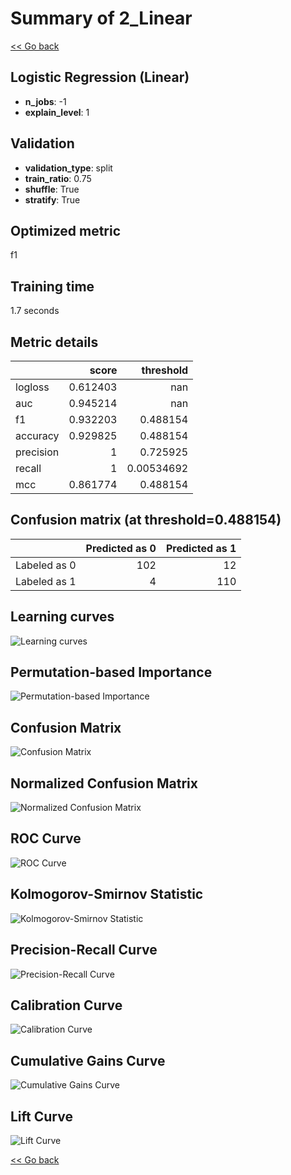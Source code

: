 # Summary of 2_Linear

[<< Go back](../README.md)


## Logistic Regression (Linear)
- **n_jobs**: -1
- **explain_level**: 1

## Validation
 - **validation_type**: split
 - **train_ratio**: 0.75
 - **shuffle**: True
 - **stratify**: True

## Optimized metric
f1

## Training time

1.7 seconds

## Metric details
|           |    score |    threshold |
|:----------|---------:|-------------:|
| logloss   | 0.612403 | nan          |
| auc       | 0.945214 | nan          |
| f1        | 0.932203 |   0.488154   |
| accuracy  | 0.929825 |   0.488154   |
| precision | 1        |   0.725925   |
| recall    | 1        |   0.00534692 |
| mcc       | 0.861774 |   0.488154   |


## Confusion matrix (at threshold=0.488154)
|              |   Predicted as 0 |   Predicted as 1 |
|:-------------|-----------------:|-----------------:|
| Labeled as 0 |              102 |               12 |
| Labeled as 1 |                4 |              110 |

## Learning curves
![Learning curves](learning_curves.png)

## Permutation-based Importance
![Permutation-based Importance](permutation_importance.png)
## Confusion Matrix

![Confusion Matrix](confusion_matrix.png)


## Normalized Confusion Matrix

![Normalized Confusion Matrix](confusion_matrix_normalized.png)


## ROC Curve

![ROC Curve](roc_curve.png)


## Kolmogorov-Smirnov Statistic

![Kolmogorov-Smirnov Statistic](ks_statistic.png)


## Precision-Recall Curve

![Precision-Recall Curve](precision_recall_curve.png)


## Calibration Curve

![Calibration Curve](calibration_curve_curve.png)


## Cumulative Gains Curve

![Cumulative Gains Curve](cumulative_gains_curve.png)


## Lift Curve

![Lift Curve](lift_curve.png)



[<< Go back](../README.md)
